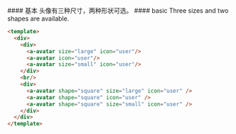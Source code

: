 <cn>
#### 基本
头像有三种尺寸，两种形状可选。
</cn>

<us>
#### basic
Three sizes and two shapes are available.
</us>

```html
<template>
  <div>
    <div>
      <a-avatar size="large" icon="user"/>
      <a-avatar icon="user"/>
      <a-avatar size="small" icon="user"/>
    </div>
    <br/>
    <div>
      <a-avatar shape="square" size="large" icon="user" />
      <a-avatar shape="square" icon="user" />
      <a-avatar shape="square" size="small" icon="user" />
    </div>
  </div>
</template>
```
